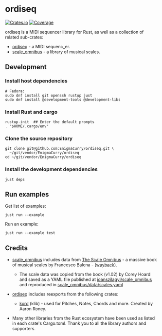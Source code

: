 # ordiseq

[![Crates.io](https://img.shields.io/crates/v/ordiseq?color=blue
)](https://crates.io/crates/ordiseq)
[![Coverage](https://img.shields.io/badge/Coverage-Report-purple)](https://EnigmaCurry.github.io/ordiseq/coverage/master/)

ordiseq is a MIDI sequencer library for Rust, as well as a collection
of related sub-crates:

 * [ordiseq](ordiseq) - a MIDI sequenc_er.
 * [scale_omnibus](scale_omnibus) - a library of musical scales.
 
## Development

### Install host dependencies

```
# Fedora:
sudo dnf install git openssh rustup just
sudo dnf install @development-tools @development-libs
```

### Install Rust and cargo

```
rustup-init  ## Enter the default prompts
. "$HOME/.cargo/env"
```

### Clone the source repository

```
git clone git@github.com:EnigmaCurry/ordiseq.git \
  ~/git/vendor/EnigmaCurry/ordiseq
cd ~/git/vendor/EnigmaCurry/ordiseq
```

### Install the development dependencies

```
just deps
```

## Run examples

Get list of examples:

```
just run --example
```

Run an example:

```
just run --example test
```


## Credits

 * [scale_omnibus](scale_omnibus) includes data from [The Scale
   Omnibus](https://www.saxopedia.com/the-scale-omnibus) - a massive
   book of musical scales by Francesco Balena -
   ([wayback](https://web.archive.org/web/20200220013047/http://www.saxopedia.com/the-scale-omnibus/)).

   * The scale data was copied from the book (v1.02) by Corey Hoard
     and saved as a YAML file published at
     [ioanszilagyi/scale_omnibus](https://github.com/ioanszilagyi/scale_omnibus)
     and reproduced in
     [scale_omnibus/data/scales.yaml](scale_omnibus/data/scales.yaml)

 * [ordiseq](ordiseq) includes reexports from the following crates:

   * [kord](https://crates.io/crates/kord) (klib) - used for Pitches,
     Notes, Chords and more. Created by Aaron Roney.
 
 * Many other libraries from the Rust ecosystem have been used as
   listed in each crate's Cargo.toml. Thank you to all the library
   authors and supporters.
